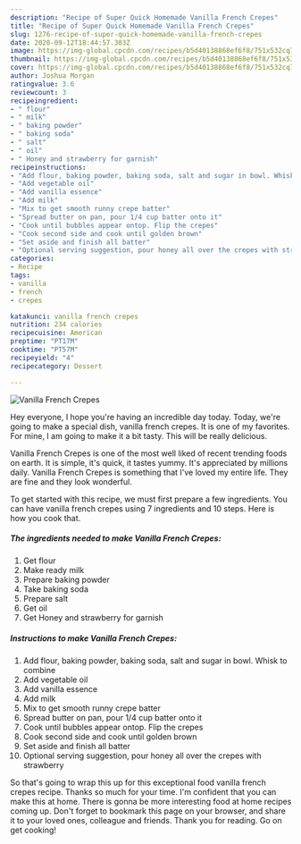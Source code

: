 ```yaml
---
description: "Recipe of Super Quick Homemade Vanilla French Crepes"
title: "Recipe of Super Quick Homemade Vanilla French Crepes"
slug: 1276-recipe-of-super-quick-homemade-vanilla-french-crepes
date: 2020-09-12T18:44:57.303Z
image: https://img-global.cpcdn.com/recipes/b5d40138868ef6f8/751x532cq70/vanilla-french-crepes-recipe-main-photo.jpg
thumbnail: https://img-global.cpcdn.com/recipes/b5d40138868ef6f8/751x532cq70/vanilla-french-crepes-recipe-main-photo.jpg
cover: https://img-global.cpcdn.com/recipes/b5d40138868ef6f8/751x532cq70/vanilla-french-crepes-recipe-main-photo.jpg
author: Joshua Morgan
ratingvalue: 3.6
reviewcount: 3
recipeingredient:
- " flour"
- " milk"
- " baking powder"
- " baking soda"
- " salt"
- " oil"
- " Honey and strawberry for garnish"
recipeinstructions:
- "Add flour, baking powder, baking soda, salt and sugar in bowl. Whisk to combine"
- "Add vegetable oil"
- "Add vanilla essence"
- "Add milk"
- "Mix to get smooth runny crepe batter"
- "Spread butter on pan, pour 1/4 cup batter onto it"
- "Cook until bubbles appear ontop. Flip the crepes"
- "Cook second side and cook until golden brown"
- "Set aside and finish all batter"
- "Optional serving suggestion, pour honey all over the crepes with strawberry"
categories:
- Recipe
tags:
- vanilla
- french
- crepes

katakunci: vanilla french crepes 
nutrition: 234 calories
recipecuisine: American
preptime: "PT17M"
cooktime: "PT57M"
recipeyield: "4"
recipecategory: Dessert

---
```



![Vanilla French Crepes](https://img-global.cpcdn.com/recipes/b5d40138868ef6f8/751x532cq70/vanilla-french-crepes-recipe-main-photo.jpg)

Hey everyone, I hope you're having an incredible day today. Today, we're going to make a special dish, vanilla french crepes. It is one of my favorites. For mine, I am going to make it a bit tasty. This will be really delicious.



Vanilla French Crepes is one of the most well liked of recent trending foods on earth. It is simple, it's quick, it tastes yummy. It's appreciated by millions daily. Vanilla French Crepes is something that I've loved my entire life. They are fine and they look wonderful.


To get started with this recipe, we must first prepare a few ingredients. You can have vanilla french crepes using 7 ingredients and 10 steps. Here is how you cook that.

<!--inarticleads1-->

##### The ingredients needed to make Vanilla French Crepes:

1. Get  flour
1. Make ready  milk
1. Prepare  baking powder
1. Take  baking soda
1. Prepare  salt
1. Get  oil
1. Get  Honey and strawberry for garnish




<!--inarticleads2-->

##### Instructions to make Vanilla French Crepes:

1. Add flour, baking powder, baking soda, salt and sugar in bowl. Whisk to combine
1. Add vegetable oil
1. Add vanilla essence
1. Add milk
1. Mix to get smooth runny crepe batter
1. Spread butter on pan, pour 1/4 cup batter onto it
1. Cook until bubbles appear ontop. Flip the crepes
1. Cook second side and cook until golden brown
1. Set aside and finish all batter
1. Optional serving suggestion, pour honey all over the crepes with strawberry




So that's going to wrap this up for this exceptional food vanilla french crepes recipe. Thanks so much for your time. I'm confident that you can make this at home. There is gonna be more interesting food at home recipes coming up. Don't forget to bookmark this page on your browser, and share it to your loved ones, colleague and friends. Thank you for reading. Go on get cooking!
